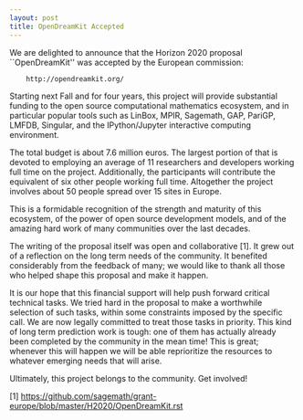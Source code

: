 ```yaml
---
layout: post
title: OpenDreamKit Accepted
---
```


We are delighted to announce that the Horizon 2020 proposal ``OpenDreamKit''
was accepted by the European commission:

        http://opendreamkit.org/

Starting next Fall and for four years, this project will provide
substantial funding to the open source computational mathematics ecosystem,
and in particular popular tools such as LinBox, MPIR,
Sagemath, GAP, PariGP, LMFDB, Singular, and the
IPython/Jupyter interactive computing environment.

The total budget is about 7.6 million euros. The largest portion of that is
devoted to employing an average of 11 researchers and developers working full time
on the project. Additionally, the participants will contribute
the equivalent of six other people working full time. Altogether the
project involves about 50 people spread over 15 sites in Europe.

This is a formidable recognition of the strength and maturity of this
ecosystem, of the power of open source development models, and of the
amazing hard work of many communities over the last decades.

The writing of the proposal itself was open and collaborative [1]. It
grew out of a reflection on the long term needs of the community. It
benefited considerably from the feedback of many; we would like to
thank all those who helped shape this proposal and make it happen.

It is our hope that this financial support will help push forward
critical technical tasks. We tried hard in the proposal to make a
worthwhile selection of such tasks, within some constraints imposed by
the specific call. We are now legally committed to treat those tasks
in priority. This kind of long term prediction work is tough: one of
them has actually already been completed by the community in the mean
time! This is great; whenever this will happen we will be able
reprioritize the resources to whatever emerging needs that will arise.

Ultimately, this project belongs to the community. Get involved!


[1] https://github.com/sagemath/grant-europe/blob/master/H2020/OpenDreamKit.rst
